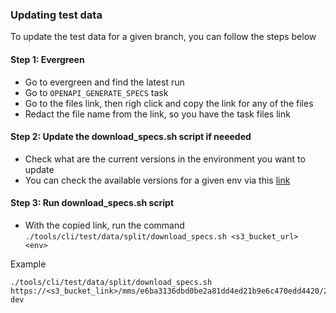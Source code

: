 ### Updating test data

To update the test data for a given branch, you can follow the steps below

#### Step 1: Evergreen
- Go to evergreen and find the latest run
- Go to `OPENAPI_GENERATE_SPECS` task
- Go to the files link, then righ click and copy the link for any of the files
- Redact the file name from the link, so you have the task files link

#### Step 2: Update the download_specs.sh script if neeeded
- Check what are the current versions in the environment you want to update
- You can check the available versions for a given env via this [link](https://cloud.mongodb.com/api/openapi/versions)

#### Step 3: Run download_specs.sh script
- With the copied link, run the command `./tools/cli/test/data/split/download_specs.sh <s3_bucket_url>  <env>`

Example
```shell
./tools/cli/test/data/split/download_specs.sh https://<s3_bucket_link>/mms/e6ba3136dbd0be2a81dd4ed21b9e6c470edd4420/24_10_05_23_26_12  dev
```

